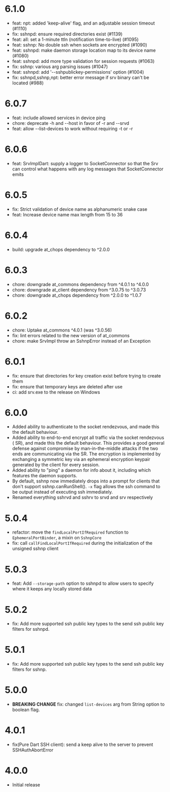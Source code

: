 # 6.1.0
- feat: npt: added 'keep-alive' flag, and an adjustable session timeout (#1110)
- fix: sshnpd: ensure required directories exist (#1139)
- feat: all: set a 1-minute ttln (notification time-to-live) (#1095)
- feat: sshnp: No double ssh when sockets are encrypted (#1090)
- feat: sshnpd: make daemon storage location map to its device name (#1080)
- feat: sshnpd: add more type validation for session requests (#1063)
- fix: sshnp: various arg parsing issues (#1047)
- feat: sshnpd: add '--sshpublickey-permissions' option (#1004)
- fix: sshnpd,sshnp,npt: better error message if srv binary can't be 
  located (#988)

# 6.0.7
- feat: include allowed services in device ping
- chore: deprecate -h and --host in favor of -r and --srvd
- feat: allow --list-devices to work without requiring -t or -r

# 6.0.6
- feat: SrvImplDart: supply a logger to SocketConnector so that the Srv can 
  control what happens with any log messages that SocketConnector emits

# 6.0.5
- fix: Strict validation of device name as alphanumeric snake case
- feat: Increase device name max length from 15 to 36

# 6.0.4
- build: upgrade at_chops dependency to ^2.0.0

# 6.0.3
- chore: downgrade at_commons dependency from ^4.0.1 to ^4.0.0
- chore: downgrade at_client dependency from ^3.0.75 to ^3.0.73
- chore: downgrade at_chops dependency from ^2.0.0 to ^1.0.7

# 6.0.2
- chore: Uptake at_commons ^4.0.1 (was ^3.0.56)
- fix: lint errors related to the new version of at_commons
- chore: make SrvImpl throw an SshnpError instead of an Exception

# 6.0.1
- fix: ensure that directories for key creation exist before trying to create them
- fix: ensure that temporary keys are deleted after use
- ci: add srv.exe to the release on Windows

# 6.0.0
- Added ability to authenticate to the socket rendezvous, and made this the 
  default behaviour.
- Added ability to end-to-end encrypt all traffic via the socket rendezvous (
  SR), and made this the default behaviour. This provides a good general defense
  against compromise by man-in-the-middle attacks if the two ends are
  communicating via the SR. The encryption is implemented by exchanging a 
  symmetric key via an ephemeral encryption keypair generated by the client 
  for every session.
- Added ability to "ping" a daemon for info about it, including which 
  features the daemon supports.
- By default, sshnp now immediately drops into a prompt for clients that don't
  support sshnp.canRunShell(). `-x` flag allows the ssh command to be output 
  instead of executing ssh immediately.
- Renamed everything sshrvd and sshrv to srvd and srv respectively

# 5.0.4

- refactor: move the `findLocalPortIfRequired` function to `EphemeralPortBinder`, a mixin on `SshnpCore`
- fix: call `callFindLocalPortIfRequired` during the initialization of the unsigned sshnp client

# 5.0.3
- feat: Add `--storage-path` option to sshnpd to allow users to specify where 
  it keeps any locally stored data

# 5.0.2

- fix: Add more supported ssh public key types to the send ssh public key filters for sshnpd.

# 5.0.1

- fix: Add more supported ssh public key types to the send ssh public key filters for sshnp.

# 5.0.0

- **BREAKING CHANGE** fix: changed `list-devices` arg from String option to boolean flag.

# 4.0.1

- fix(Pure Dart SSH client): send a keep alive to the server to prevent SSHAuthAbortError

# 4.0.0

- Initial release
